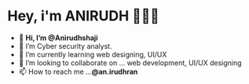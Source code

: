 <h1><b>Hey, i'm ANIRUDH 🙋🏻‍♂️</b></h1>
 
- 👋 <b>Hi, I’m @Anirudhshaji</b>
- 👀 I’m Cyber security analyst.
- 🌱 I’m currently learning web designing, UI/UX
- 💞️ I’m looking to collaborate on ... web development, UI/UX designing
- 📫 How to reach me ...<b>@an.irudhran</b>

<!---
Anirudhshaji/Anirudhshaji is a ✨ special ✨ repository because its `README.md` (this file) appears on your GitHub profile.
You can click the Preview link to take a look at your changes.
--->
